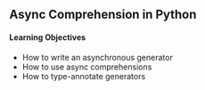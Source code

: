## Async Comprehension in Python
<h4>Learning Objectives</h4>
<ul>
<li>How to write an asynchronous generator</li>
<li>How to use async comprehensions</li>
<li>How to type-annotate generators</li>
</ul>